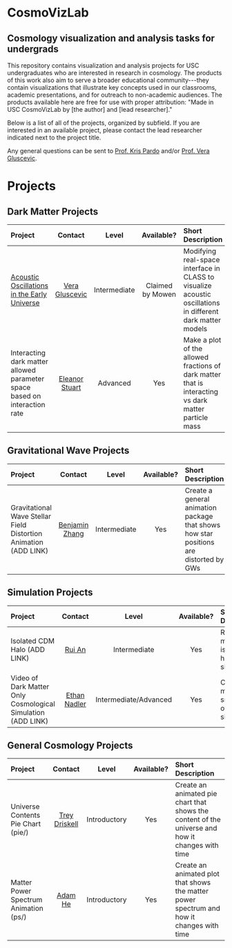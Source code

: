 # CosmoVizLab
## Cosmology visualization and analysis tasks for undergrads

This repository contains visualization and analysis projects for USC undergraduates who are interested in research in cosmology. The products of this work also aim to serve a broader educational community---they contain visualizations that illustrate key concepts used in our classrooms, academic presentations, and for outreach to non-academic audiences. The products available here are free for use with proper attribution: "Made in USC CosmoVizLab by [the author] and [lead researcher]." 


Below is a list of all of the projects, organized by subfield. If you are interested in an available project, please contact the lead researcher indicated next to the project title.

Any general questions can be sent to [Prof. Kris Pardo](mailto:kmpardo@usc.edu) and/or [Prof. Vera Gluscevic](mailto:vera.gluscevic@usc.edu).

# Projects

## Dark Matter Projects

| Project | Contact | Level | Available?| Short Description |
| :--- | :---: | :---: | :---: | :--- |
| [Acoustic Oscillations in the Early Universe](acoustic/) | [Vera Gluscevic](mailto:vera.gluscevic@usc.edu)| Intermediate | Claimed by Mowen | Modifying real-space interface in CLASS to visualize acoustic oscillations in different dark matter models | 
| Interacting dark matter allowed parameter space based on interaction rate | [Eleanor Stuart](mailto:stuarte@usc.edu)| Advanced | Yes | Make a plot of the allowed fractions of dark matter that is interacting vs dark matter particle mass | 

## Gravitational Wave Projects
| Project | Contact | Level | Available?| Short Description |
| :--- | :---: | :---: | :---: | :--- |
| Gravitational Wave Stellar Field Distortion Animation (ADD LINK) | [Benjamin Zhang](mailto:zhangben@usc.edu) | Intermediate | Yes | Create a general animation package that shows how star positions are distorted by GWs| 

## Simulation Projects
| Project | Contact | Level | Available?| Short Description |
| :--- | :---: | :---: | :---: | :--- |
| Isolated CDM Halo (ADD LINK) | [Rui An](mailto:anrui@usc.edu) | Intermediate | Yes | Run a dark matter only isolated halo simulation |
| Video of Dark Matter Only Cosmological Simulation (ADD LINK) | [Ethan Nadler](mailto:enadler@usc.edu) | Intermediate/Advanced | Yes | Create a movie from snapshots of a simulation |

## General Cosmology Projects
| Project | Contact | Level | Available?| Short Description |
| :--- | :---: | :---: | :---: | :--- |
| Universe Contents Pie Chart (pie/) | [Trey Driskell](mailto:gdriskel@usc.edu) | Introductory | Yes | Create an animated pie chart that shows the content of the universe and how it changes with time |
| Matter Power Spectrum Animation (ps/) | [Adam He](mailto:adamhe@usc.edu) | Introductory | Yes | Create an animated plot that shows the matter power spectrum and how it changes with time |


